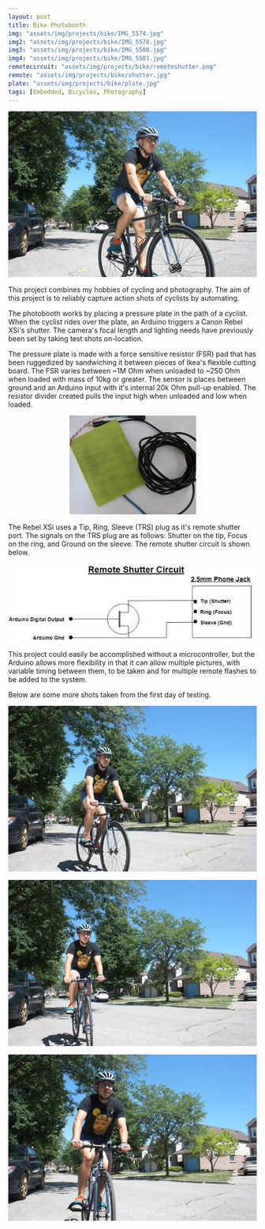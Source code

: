 ```yaml
---
layout: post
title: Bike Photobooth
img: "assets/img/projects/bike/IMG_5574.jpg"
img2: "assets/img/projects/bike/IMG_5578.jpg"
img3: "assets/img/projects/bike/IMG_5580.jpg"
img4: "assets/img/projects/bike/IMG_5581.jpg"
remotecircuit: "assets/img/projects/bike/remoteshutter.png"
remote: "assets/img/projects/bike/shutter.jpg"
plate: "assets/img/projects/bike/plate.jpg"
tags: [Embedded, Bicycles, Photography]
---
```

<p align="center">
  <img src="https://raw.githubusercontent.com/teefs/teefs.github.io/master/assets/img/projects/bike/IMG_5574.jpg"/></p>

This project combines my hobbies of cycling and photography. The aim of this project is to reliably capture action shots of cyclists by automating.

The photobooth works by placing a pressure plate in the path of a cyclist. When the cyclist rides over the plate, an Arduino triggers a Canon Rebel XSi's shutter. The camera's focal length and lighting needs have previously been set by taking test shots on-location.

The pressure plate is made with a force sensitive resistor (FSR) pad that has been ruggedized by sandwiching it between pieces of Ikea's flexible cutting board. The FSR varies between ~1M Ohm when unloaded to ~250 Ohm when loaded with mass of 10kg or greater. The sensor is places between ground and an Arduino input with it's internal 20k Ohm pull-up enabled. The resistor divider created pulls the input high when unloaded and low when loaded.

<p align="center">
  <img src="https://raw.githubusercontent.com/teefs/teefs.github.io/master/assets/img/projects/bike/plate.jpg"/></p>
  
The Rebel XSi uses a Tip, Ring, Sleeve (TRS) plug as it's remote shutter port. The signals on the TRS plug are as follows: Shutter on the tip, Focus on the ring, and Ground on the sleeve. The remote shutter circuit is shown below.

<p align="center">
  <img src="https://raw.githubusercontent.com/teefs/teefs.github.io/master/assets/img/projects/bike/remoteshutter.png"/></p>

This project could easily be accomplished without a microcontroller, but the Arduino allows more flexibility in that it can allow multiple pictures, with variable timing between them, to be taken and for multiple remote flashes to be added to the system.

Below are some more shots taken from the first day of testing.

<p align="center">
  <img src="https://raw.githubusercontent.com/teefs/teefs.github.io/master/assets/img/projects/bike/IMG_5578.jpg"/></p>

<p align="center">
  <img src="https://raw.githubusercontent.com/teefs/teefs.github.io/master/assets/img/projects/bike/IMG_5580.jpg"/></p>
  
<p align="center">
  <img src="https://raw.githubusercontent.com/teefs/teefs.github.io/master/assets/img/projects/bike/IMG_5581.jpg"/></p>